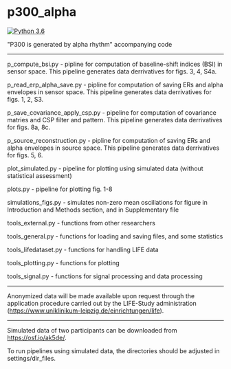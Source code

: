 # p300_alpha
[![Python 3.6](https://img.shields.io/badge/python-3.6-blue.svg)](https://www.python.org/downloads/release/python-360/)

"P300 is generated by alpha rhythm" accompanying code

----------------------------

p_compute_bsi.py - pipline for computation of baseline-shift indices (BSI) in sensor space. This pipeline generates data derrivatives for figs. 3, 4, S4a.

p_read_erp_alpha_save.py - pipline for computation of saving ERs and alpha envelopes in sensor space. This pipeline generates data derrivatives for figs. 1, 2, S3.

p_save_covariance_apply_csp.py - pipeline for computation of covariance matries and CSP filter and pattern. This pipeline generates data derrivatives for figs. 8a, 8c.

p_source_reconstruction.py - pipline for computation of saving ERs and alpha envelopes in source space. This pipeline generates data derrivatives for figs. 5, 6.

plot_simulated.py - pipeline for plotting using simulated data (without statistical assessment)

plots.py - pipeline for plotting fig. 1-8

simulations_figs.py - simulates non-zero mean oscillations for figure in Introduction and Methods section, and in Supplementary file

tools_external.py - functions from other researchers

tools_general.py - functions for loading and saving files, and some statistics

tools_lifedataset.py - functions for handling LIFE data

tools_plotting.py - functions for plotting

tools_signal.py - functions for signal processing and data processing

----------------------------

Anonymized data will be made available upon request through the application procedure carried out by the LIFE-Study administration 
(https://www.uniklinikum-leipzig.de/einrichtungen/life).

----------------------------

Simulated data of two participants can be downloaded from https://osf.io/ak5de/.

To run pipelines using simulated data, the directories should be adjusted in settings/dir_files.

